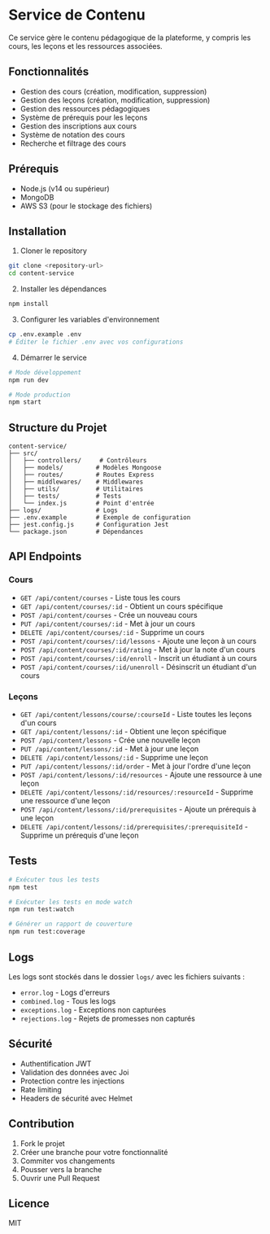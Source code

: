 # Service de Contenu

Ce service gère le contenu pédagogique de la plateforme, y compris les cours, les leçons et les ressources associées.

## Fonctionnalités

- Gestion des cours (création, modification, suppression)
- Gestion des leçons (création, modification, suppression)
- Gestion des ressources pédagogiques
- Système de prérequis pour les leçons
- Gestion des inscriptions aux cours
- Système de notation des cours
- Recherche et filtrage des cours

## Prérequis

- Node.js (v14 ou supérieur)
- MongoDB
- AWS S3 (pour le stockage des fichiers)

## Installation

1. Cloner le repository
```bash
git clone <repository-url>
cd content-service
```

2. Installer les dépendances
```bash
npm install
```

3. Configurer les variables d'environnement
```bash
cp .env.example .env
# Éditer le fichier .env avec vos configurations
```

4. Démarrer le service
```bash
# Mode développement
npm run dev

# Mode production
npm start
```

## Structure du Projet

```
content-service/
├── src/
│   ├── controllers/     # Contrôleurs
│   ├── models/         # Modèles Mongoose
│   ├── routes/         # Routes Express
│   ├── middlewares/    # Middlewares
│   ├── utils/          # Utilitaires
│   ├── tests/          # Tests
│   └── index.js        # Point d'entrée
├── logs/               # Logs
├── .env.example        # Exemple de configuration
├── jest.config.js      # Configuration Jest
└── package.json        # Dépendances
```

## API Endpoints

### Cours

- `GET /api/content/courses` - Liste tous les cours
- `GET /api/content/courses/:id` - Obtient un cours spécifique
- `POST /api/content/courses` - Crée un nouveau cours
- `PUT /api/content/courses/:id` - Met à jour un cours
- `DELETE /api/content/courses/:id` - Supprime un cours
- `POST /api/content/courses/:id/lessons` - Ajoute une leçon à un cours
- `POST /api/content/courses/:id/rating` - Met à jour la note d'un cours
- `POST /api/content/courses/:id/enroll` - Inscrit un étudiant à un cours
- `POST /api/content/courses/:id/unenroll` - Désinscrit un étudiant d'un cours

### Leçons

- `GET /api/content/lessons/course/:courseId` - Liste toutes les leçons d'un cours
- `GET /api/content/lessons/:id` - Obtient une leçon spécifique
- `POST /api/content/lessons` - Crée une nouvelle leçon
- `PUT /api/content/lessons/:id` - Met à jour une leçon
- `DELETE /api/content/lessons/:id` - Supprime une leçon
- `PUT /api/content/lessons/:id/order` - Met à jour l'ordre d'une leçon
- `POST /api/content/lessons/:id/resources` - Ajoute une ressource à une leçon
- `DELETE /api/content/lessons/:id/resources/:resourceId` - Supprime une ressource d'une leçon
- `POST /api/content/lessons/:id/prerequisites` - Ajoute un prérequis à une leçon
- `DELETE /api/content/lessons/:id/prerequisites/:prerequisiteId` - Supprime un prérequis d'une leçon

## Tests

```bash
# Exécuter tous les tests
npm test

# Exécuter les tests en mode watch
npm run test:watch

# Générer un rapport de couverture
npm run test:coverage
```

## Logs

Les logs sont stockés dans le dossier `logs/` avec les fichiers suivants :
- `error.log` - Logs d'erreurs
- `combined.log` - Tous les logs
- `exceptions.log` - Exceptions non capturées
- `rejections.log` - Rejets de promesses non capturés

## Sécurité

- Authentification JWT
- Validation des données avec Joi
- Protection contre les injections
- Rate limiting
- Headers de sécurité avec Helmet

## Contribution

1. Fork le projet
2. Créer une branche pour votre fonctionnalité
3. Commiter vos changements
4. Pousser vers la branche
5. Ouvrir une Pull Request

## Licence

MIT 
